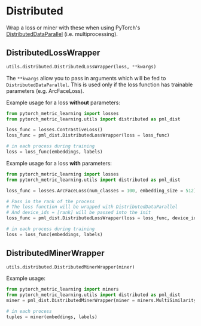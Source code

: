 # Distributed

Wrap a loss or miner with these when using PyTorch's [DistributedDataParallel](https://pytorch.org/tutorials/intermediate/ddp_tutorial.html) (i.e. multiprocessing).


## DistributedLossWrapper 
```python
utils.distributed.DistributedLossWrapper(loss, **kwargs)
```
The ```**kwargs``` allow you to pass in arguments which will be fed to ```DistributedDataParallel```. This is used only if the loss function has trainable parameters (e.g. ArcFaceLoss).

Example usage for a loss **without** parameters:
```python
from pytorch_metric_learning import losses
from pytorch_metric_learning.utils import distributed as pml_dist

loss_func = losses.ContrastiveLoss()
loss_func = pml_dist.DistributedLossWrapper(loss = loss_func)

# in each process during training
loss = loss_func(embeddings, labels)
```


Example usage for a loss **with** parameters:
```python
from pytorch_metric_learning import losses
from pytorch_metric_learning.utils import distributed as pml_dist

loss_func = losses.ArcFaceLoss(num_classes = 100, embedding_size = 512)

# Pass in the rank of the process
# The loss function will be wrapped with DistributedDataParallel
# And device_ids = [rank] will be passed into the init
loss_func = pml_dist.DistributedLossWrapper(loss = loss_func, device_ids = [rank])

# in each process during training
loss = loss_func(embeddings, labels)
```

## DistributedMinerWrapper
```python
utils.distributed.DistributedMinerWrapper(miner)
```

Example usage:
```python
from pytorch_metric_learning import miners
from pytorch_metric_learning.utils import distributed as pml_dist
miner = pml_dist.DistributedMinerWrapper(miner = miners.MultiSimilarityMiner())

# in each process
tuples = miner(embeddings, labels)
```
